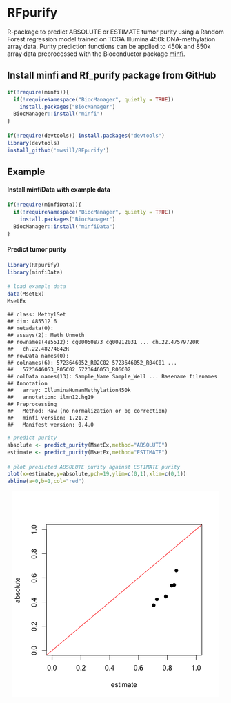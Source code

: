 RFpurify
================

R-package to predict ABSOLUTE or ESTIMATE tumor purity using a Random Forest regression model trained on TCGA Illumina 450k DNA-methylation array data. Purity prediction functions can be applied to 450k and 850k array data preprocessed with the Bioconductor package [minfi](https://bioconductor.org/packages/release/bioc/html/minfi.html).

Install minfi and Rf\_purify package from GitHub
------------------------------------------------

``` r
if(!require(minfi)){
  if(!requireNamespace("BiocManager", quietly = TRUE))
    install.packages("BiocManager")
  BiocManager::install("minfi")
}

if(!require(devtools)) install.packages("devtools")   
library(devtools)
install_github('mwsill/RFpurify')
```

Example
-------

#### Install minfiData with example data

``` r
if(!require(minfiData)){
  if(!requireNamespace("BiocManager", quietly = TRUE))
    install.packages("BiocManager")
  BiocManager::install("minfiData")
}
```

#### Predict tumor purity

``` r
library(RFpurify)
library(minfiData)

# load example data
data(MsetEx)
MsetEx
```

    ## class: MethylSet 
    ## dim: 485512 6 
    ## metadata(0):
    ## assays(2): Meth Unmeth
    ## rownames(485512): cg00050873 cg00212031 ... ch.22.47579720R
    ##   ch.22.48274842R
    ## rowData names(0):
    ## colnames(6): 5723646052_R02C02 5723646052_R04C01 ...
    ##   5723646053_R05C02 5723646053_R06C02
    ## colData names(13): Sample_Name Sample_Well ... Basename filenames
    ## Annotation
    ##   array: IlluminaHumanMethylation450k
    ##   annotation: ilmn12.hg19
    ## Preprocessing
    ##   Method: Raw (no normalization or bg correction)
    ##   minfi version: 1.21.2
    ##   Manifest version: 0.4.0

``` r
# predict purity
absolute <- predict_purity(MsetEx,method="ABSOLUTE")
estimate <- predict_purity(MsetEx,method="ESTIMATE")

# plot predicted ABSOLUTE purity against ESTIMATE purity
plot(x=estimate,y=absolute,pch=19,ylim=c(0,1),xlim=c(0,1))
abline(a=0,b=1,col="red")
```

<img src="README_files/figure-markdown_github/predict-1.png" style="display: block; margin: auto;" />

